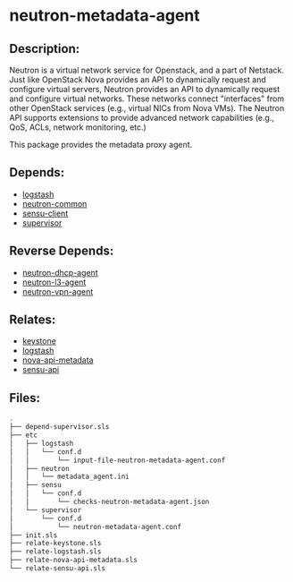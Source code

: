 # neutron-metadata-agent

## Description:

Neutron is a virtual network service for Openstack, and a part of Netstack. Just like OpenStack Nova provides an API to dynamically request and configure virtual servers, Neutron provides an API to dynamically request and configure virtual networks. These networks connect "interfaces" from other OpenStack services (e.g., virtual NICs from Nova VMs). The Neutron API supports extensions to provide advanced network capabilities (e.g., QoS, ACLs, network monitoring, etc.)

This package provides the metadata proxy agent.

## Depends:

  -  [logstash](/salt/logstash)
  -  [neutron-common](/salt/neutron-common)
  -  [sensu-client](/salt/sensu-client)
  -  [supervisor](/salt/supervisor)

## Reverse Depends:

  -  [neutron-dhcp-agent](/salt/neutron-dhcp-agent)
  -  [neutron-l3-agent](/salt/neutron-l3-agent)
  -  [neutron-vpn-agent](/salt/neutron-vpn-agent)

## Relates:

  -  [keystone](/salt/keystone)
  -  [logstash](/salt/logstash)
  -  [nova-api-metadata](/salt/nova-api-metadata)
  -  [sensu-api](/salt/sensu-api)

## Files:

```bash
.
├── depend-supervisor.sls
├── etc
│   ├── logstash
│   │   └── conf.d
│   │       └── input-file-neutron-metadata-agent.conf
│   ├── neutron
│   │   └── metadata_agent.ini
│   ├── sensu
│   │   └── conf.d
│   │       └── checks-neutron-metadata-agent.json
│   └── supervisor
│       └── conf.d
│           └── neutron-metadata-agent.conf
├── init.sls
├── relate-keystone.sls
├── relate-logstash.sls
├── relate-nova-api-metadata.sls
└── relate-sensu-api.sls
```
